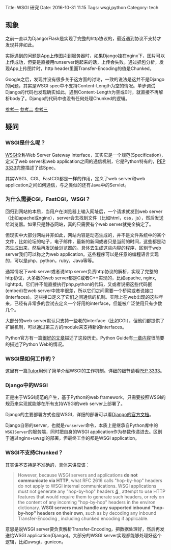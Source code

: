 Title: WSGI 研究
Date: 2016-10-31 11:15
Tags: wsgi,python
Category: tech

## 现象
之前一直以为Django/Flask是实现了完整的http协议的，最近遇到协议不支持才发现并非如此。

实际遇到的问题是App上传图片到服务器时，如果Django挂在nginx下，图片可以上传成功，但要是直接用runserver跑起来的话，上传会失败。通过抓包分析，发现App上传图片时，http header里面Transfer-Encoding的值是Chunked。

Google之后，发现并没有很多关于这方面的讨论，一致的说法是这并不是Django的问题，其实是WSGI spec中不支持Content-Length为空的情况。单步调试Django的代码也发现确实如此，遇到Content-Length为空或0时，就直接不再解析body了。Django的代码中也没有任何处理Chunked的逻辑。

[参考一][5]  [参考二][6]  [参考三][7]

## 疑问
### WSGI是什么呢？
[WSGI][9]全称Web Server Gateway Interface，其实它是一个规范(Specification)，定义了web server和web application之间的通信机制，它是Python特有的，[PEP 3333][1]完整描述了该Spec。

其实WSGI、CGI、FastCGI都是一样的作用，定义了web server和web application之间如何通信，与之类似的还有Java中的Servlet。

### 为什么需要CGI，FastCGI，WSGI？
回归到网站的本质，当用户在浏览器上输入网址后，一个请求就发到web server（比如apache或nginx），server会去找到文件（比如html，css，js），然后发送给浏览器。如果只是静态网站，真的只需要有个web server就完全搞定了。

但现实中大部分网站并非如此，网站内容是动态生成的，并不是文件系统中的某个文件，比如论坛的帖子，电子邮件，最新的新闻或者只是当前的时间，这些都是动态生成出来，然后再发送给浏览器的。具体去生成这些内容的程序，区别于web server我们可以称之为web application。这些程序可以是任意的编程语言实现的，可以是php，python，ruby，Java等等。

通常情况下web server或者说http server负责http协议的解析，实现了完整的http协议，大多数的web server都是C或者C++实现的，比如apache, nginx, lighttpd。它们并不能直接执行php,python的代码，又或者说把这些代码嵌(embed)在web server中效率很差，所以它们之间需要一个桥梁或者说接口(interfaces)。这些接口定义了它们之间通信的机制。实际上在web出现的这些年来，已经有非常多的尝试去定义一个好用的interface，但能被广泛使用只有少数几个。

大部分的web server默认只支持一些老的interface（比如CGI），但他们都提供了扩展机制，可以通过第三方的module来支持新的interfaces。

Python官方有一篇[很好的文章][4]描述了这段历史。Python Guide有[一章内容][11]很简要的描述了Python Web的情况。

### WSGI是如何工作的？
这里有一篇[Tutor][8]用例子简单介绍WSGI的工作机制。详细的细节请看[PEP 3333][1]。

### Django中的WSGI
正是由于WSGI规范的产生，基于Python的web framework，只需要按照WSGI的规范来实现就能够在所有支持WSGi的web server上部署了。

Django的主要部署方式也是WSGI，详细的部署可以看[Django的官方文档][10]。

Django自带的server，也就是`runserver`命令，本质上是继承自Python库中的`WSGIServer`的服务端，同时把自身的WSGI application作为参数传递进去。区别于通过nginx+uwsgi的部署，但最终工作的都是WSGI application。

### WSGI不支持Chunked？
其实讲不支持是不准确的，具体来讲应该：
> However, because WSGI servers and applications **do not communicate via HTTP**, what RFC 2616 calls "hop-by-hop" headers do not apply to WSGI internal communications. WSGI applications must not generate any "hop-by-hop" headers [4] , attempt to use HTTP features that would require them to generate such headers, or rely on the content of any incoming "hop-by-hop" headers in the environ dictionary. **WSGI servers must handle any supported inbound "hop-by-hop" headers on their own**, such as by decoding any inbound Transfer-Encoding , including chunked encoding if applicable.

意思是说WSGI server要负责解析Transfer-Encoding，把数据处理好，然后再发送给WSGI application(Django)。大部分的WSGI server实现都能够处理好这个逻辑，比如uwsgi，gunicon。


[1]: https://www.python.org/dev/peps/pep-3333/
[2]: http://stackoverflow.com/questions/219110/how-python-web-frameworks-wsgi-and-cgi-fit-together
[3]: http://stackoverflow.com/questions/2089271/what-is-common-gateway-interface-cgi?rq=1
[4]: https://docs.python.org/3/howto/webservers.html
[5]: http://stackoverflow.com/questions/12091067/handling-http-chunked-encoding-with-Django
[6]: https://github.com/pallets/flask/issues/367
[7]: https://www.reddit.com/r/Django/comments/4j6sx5/transferencoding_chunked/
[8]: http://wsgi.tutorial.codepoint.net/
[9]: http://www.wsgi.org/
[10]: https://docs.Djangoproject.com/en/dev/howto/deployment/wsgi/
[11]: http://docs.python-guide.org/en/latest/scenarios/web/
